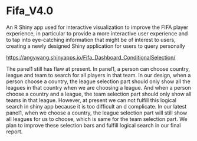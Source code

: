 # Fifa_V4.0

An R Shiny app used for interactive visualization to improve the FIFA player experience, in particular to provide a more interactive user experience and to tap into eye-catching information that might be of interest to users, creating a newly designed Shiny application for users to query personally

https://angywang.shinyapps.io/Fifa_Dashboard_ConditionalSelection/

The panel1 still has flaw at present. In panel1, a person can choose country, league and team to search for all players in that team. In our design, when a person choose a country, the league selection part should only show all the leagues in that country when we are choosing a league. And when a person choose a country and a league, the team selection part should only show all teams in that league. However, at present we can not fulfill this logical search in shiny app because it is too difficult an d complicate. In our latest panel1, when we choose a country, the league selection part will still show all leagues for us to choose, which is same for the team selection part. We plan to improve these selection bars and fulfill logical search in our final report.
